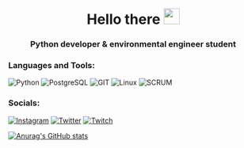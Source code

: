 <h1 align="center">Hello there
<img src="https://github.com/blackcater/blackcater/raw/main/images/Hi.gif" height="32"/></h1>
<h3 align="center">Python developer & environmental engineer student</h3>

### Languages and Tools:
![Python](https://img.shields.io/badge/-Python3.10-9cf)
![PostgreSQL](https://img.shields.io/badge/-PostgreSQL-9cf)
![GIT](https://img.shields.io/badge/-GIT-9cf)
![Linux](https://img.shields.io/badge/-Linux-9cf)
![SCRUM](https://img.shields.io/badge/-SCRUM-9cf)

### Socials:
[![Instagram](https://img.shields.io/badge/-Instagram-090909?style=for-the-badge&logo=instagram&logoColor=B4068E)](https://www.instagram.com/dinozzzzzawrik.sss)
[![Twitter](https://img.shields.io/badge/-Twitter-090909?style=for-the-badge&logo=Twitter&logoColor=1C9DEB)](https://twitter.com/dinoziXD)
[![Twitch](https://img.shields.io/badge/-Twitch-090909?style=for-the-badge&logo=Twitch&logoColor=007BB6)](https://www.twitch.tv/dinozzzzzawrik)

[![Anurag's GitHub stats](https://github-readme-stats.vercel.app/api?username=dinozzzzzawrik)](https://github.com/anuraghazra/github-readme-stats)
